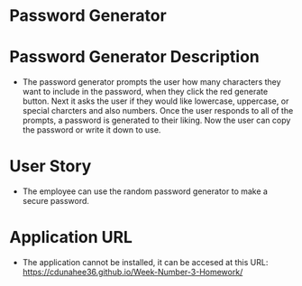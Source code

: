 # Password Generator

# Password Generator Description

* The password generator prompts the user how many characters they want
to include in the password, when they click the red generate button. Next it asks the user if they would like lowercase, uppercase, or special charcters and also numbers. Once the user responds to all of the prompts, a password is generated to their liking. Now the user can copy the password or write it down to use. 

# User Story

* The employee can use the random password generator to make a secure password.

# Application URL

* The application cannot be installed, it can be accesed at this URL:
https://cdunahee36.github.io/Week-Number-3-Homework/
